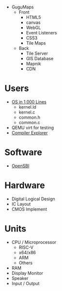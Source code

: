 - GuguMaps
  - Front
    - HTML5
    - canvas
    - WebGL
    - Event Listeners
    - CSS3
    - Tile Maps
  - Back
    - Tile Server
    - GIS Database
    - Mapnik
    - CDN
# Users
- [OS in 1,000 Lines](https://operating-system-in-1000-lines.vercel.app/en/)
  - kernel.ld
  - kernel.c
  - common.h
  - common.c
- QEMU virt for testing
- [Compiler Explorer](https://godbolt.org/)

# Software
- [OpenSBI](https://github.com/riscv-software-src/opensbi)

# Hardware
- Digital Logical Design
- IC Layout
- CMOS Implement

# Units
- CPU / Microprocessor
  - RISC-V
  - x64/x86
  - ARM
  - Others
- RAM
- Display Monitor
- Speaker
- Input / Output
